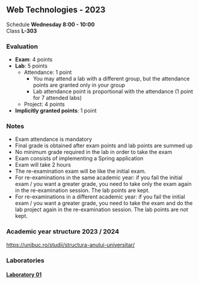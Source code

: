 ## Web Technologies - 2023

Schedule **Wednesday 8:00 - 10:00** \
Class **L-303**

### Evaluation

- **Exam**: 4 points
- **Lab**: 5 points
    - Attendance: 1 point
        - You may attend a lab with a different group, but the attendance points are granted only in your group
        - Lab attendance point is proportional with the attendance (1 point for 7 attended labs)
    - Project: 4 points
- **Implicitly granted points**: 1 point

### Notes

- Exam attendance is mandatory
- Final grade is obtained after exam points and lab points are summed up
- No minimum grade required in the lab in order to take the exam
- Exam consists of implementing a Spring application
- Exam will take 2 hours
- The re-examination exam will be like the initial exam.
- For re-examinations in the same academic year: if you fail the initial exam / you want a greater grade, you need to take only the exam again in the
  re-examination session. The lab points are kept.
- For re-examinations in a different academic year: if you fail the initial exam / you want a greater grade, you need to take the exam and do the lab
  project again in the re-examination session. The lab points are not kept.

### Academic year structure 2023 / 2024

https://unibuc.ro/studii/structura-anului-universitar/

### Laboratories

#### [Laboratory 01](Lab%2001/README.md)